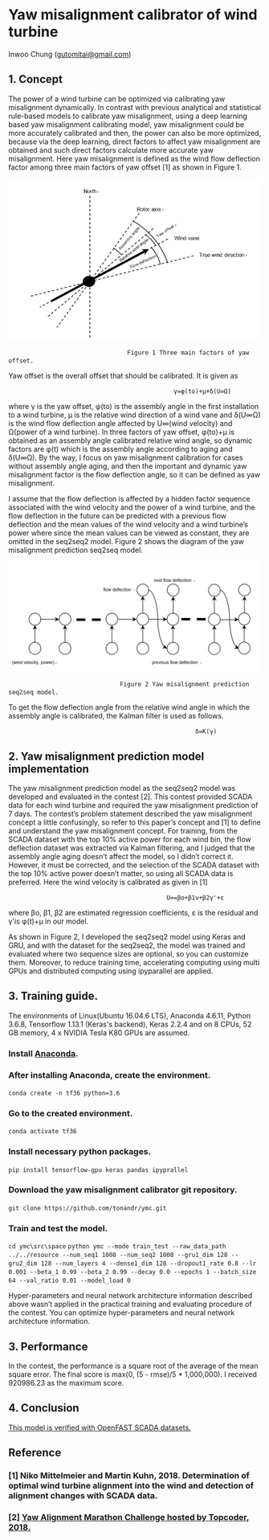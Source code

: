 # Yaw misalignment calibrator of wind turbine

Inwoo Chung (gutomitai@gmail.com)


## 1. Concept

The power of a wind turbine can be optimized via calibrating yaw misalignment dynamically. In contrast with previous analytical and statistical rule-based models to calibrate yaw misalignment, using a deep learning based yaw misalignment calibrating model, yaw misalignment could be more accurately calibrated and then, the power can also be more optimized, because via the deep learning, direct factors to affect yaw misalignment are obtained and such direct factors calculate more accurate yaw misalignment. Here yaw misalignment is defined as the wind flow deflection factor among three main factors of yaw offset [1] as shown in Figure 1.

![Imgur](docs/fig1.png)

                                     Figure 1 Three main factors of yaw offset.

Yaw offset is the overall offset that should be calibrated. It is given as

                                                  γ=φ(to)+μ+δ(U∞Ω)

where γ is the yaw offset, φ(to) is the assembly angle in the first installation to a wind turbine, μ is the relative wind direction of a wind vane and δ(U∞Ω) is the wind flow deflection angle affected by U∞(wind velocity) and Ω(power of a wind turbine). In three factors of yaw offset, φ(to)+μ is obtained as an assembly angle calibrated relative wind angle, so dynamic factors are φ(t) which is the assembly angle according to aging and δ(U∞Ω). By the way, I focus on yaw misalignment calibration for cases without assembly angle aging, and then the important and dynamic yaw misalignment factor is the flow deflection angle, so it can be defined as yaw misalignment.

I assume that the flow deflection is affected by a hidden factor sequence associated with the wind velocity and the power of a wind turbine, and the flow deflection in the future can be predicted with a previous flow deflection and the mean values of the wind velocity and a wind turbine’s power where since the mean values can be viewed as constant, they are omitted in the seq2seq2 model. Figure 2 shows the diagram of the yaw misalignment prediction seq2seq model.

![Imgur](docs/fig2.png)

                                   Figure 2 Yaw misalignment prediction seq2seq model.

To get the flow deflection angle from the relative wind angle in which the assembly angle is calibrated, the Kalman filter is used as follows.

                                                        δ=K(γ)
 
## 2. Yaw misalignment prediction model implementation

The yaw misalignment prediction model as the seq2seq2 model was developed and evaluated in the contest [2]. This contest provided SCADA data for each wind turbine and required the yaw misalignment prediction of 7 days. The contest’s problem statement described the yaw misalignment concept a little confusingly, so refer to this paper’s concept and [1] to define and understand the yaw misalignment concept. For training, from the SCADA dataset with the top 10% active power for each wind bin, the flow deflection dataset was extracted via Kalman filtering, and I judged that the assembly angle aging doesn’t affect the model, so I didn’t correct it. However, it must be corrected, and the selection of the SCADA dataset with the top 10% active power doesn’t matter, so using all SCADA data is preferred. Here the wind velocity is calibrated as given in [1]

                                                U∞=βo+β1ν+β2γ'+ε

where  βo, β1,  β2 are estimated regression coefficients, ε is the residual and  γ'is φ(t)+μ in our model.

As shown in Figure 2, I developed the seq2seq2 model using Keras and GRU, and with the dataset for the seq2seq2, the model was trained and evaluated where two sequence sizes are optional, so you can customize them. Moreover, to reduce training time, accelerating computing using multi GPUs and distributed computing using ipyparallel are applied.

## 3. Training guide.

The environments of Linux(Ubuntu 16.04.6 LTS), Anaconda 4.6.11, Python 3.6.8, Tensorflow 1.13.1 (Keras's backend), Keras 2.2.4 and on 8 CPUs, 52 GB memory, 4 x NVIDIA Tesla K80 GPUs are assumed.

### Install [Anaconda](https://docs.anaconda.com/anaconda/install/linux/).

### After installing Anaconda, create the environment.

```conda create -n tf36 python=3.6```

### Go to the created environment.

```conda activate tf36```

### Install necessary python packages.

```pip install tensorflow-gpu keras pandas ipyprallel```

### Download the yaw misalignment calibrator git repository.

```git clone https://github.com/tonandr/ymc.git```

### Train and test the model.
```cd ymc\src\space```
```python ymc --mode train_test --raw_data_path ../../resource --num_seq1 1008 --num_seq2 1008 --gru1_dim 128 --gru2_dim 128 --num_layers 4 --dense1_dim 128 --dropout1_rate 0.8 --lr 0.001 --beta_1 0.99 --beta_2 0.99 --decay 0.0 --epochs 1 --batch_size 64 --val_ratio 0.01 --model_load 0```

Hyper-parameters and neural network architecture information described above wasn’t applied in the practical training and evaluating procedure of the contest. You can optimize hyper-parameters and neural network architecture information.

## 3. Performance
In the contest, the performance is a square root of the average of the mean square error. The final score is max(0, (5 - rmse)/5 * 1,000,000). I received 920986.23 as the maximum score.


## 4. Conclusion

[This model is verified with OpenFAST SCADA datasets.](https://www.linkedin.com/feed/update/urn:li:activity:7021055775426940928)

## Reference
### [1] Niko Mittelmeier and Martin Kuhn, 2018. Determination of optimal wind turbine alignment into the wind and detection of alignment changes with SCADA data.
### [2] [Yaw Alignment Marathon Challenge hosted by Topcoder, 2018.](https://www.topcoder.com/challenges/17323?tab=details)
 

